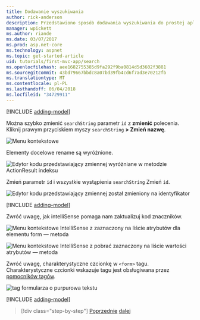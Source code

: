 ```yaml
---
title: Dodawanie wyszukiwania
author: rick-anderson
description: Przedstawiono sposób dodawania wyszukiwania do prostej aplikacji platformy ASP.NET Core MVC
manager: wpickett
ms.author: riande
ms.date: 03/07/2017
ms.prod: asp.net-core
ms.technology: aspnet
ms.topic: get-started-article
uid: tutorials/first-mvc-app/search
ms.openlocfilehash: aee1682755385d9fa292f9ba0814d5d3602f3881
ms.sourcegitcommit: 43bd79667bbdc8a07bd39fb4cd6f7ad3e70212fb
ms.translationtype: MT
ms.contentlocale: pl-PL
ms.lasthandoff: 06/04/2018
ms.locfileid: "34729911"
---
```

[!INCLUDE [adding-model](~/includes/mvc-intro/search1.md)]

Można szybko zmienić `searchString` parametr `id` z **zmienić** polecenia. Kliknij prawym przyciskiem myszy `searchString` **> Zmień nazwę**.

![Menu kontekstowe](search/_static/rename.png)

Elementy docelowe rename są wyróżnione.

![Edytor kodu przedstawiający zmiennej wyróżniane w metodzie ActionResult indeksu](search/_static/rename2.png)

Zmień parametr `id` i wszystkie wystąpienia `searchString` Zmień `id`.

![Edytor kodu przedstawiający zmiennej został zmieniony na identyfikator](search/_static/rename3.png)

[!INCLUDE [adding-model](~/includes/mvc-intro/search2.md)]

Zwróć uwagę, jak intelliSense pomaga nam zaktualizuj kod znaczników.

![Menu kontekstowe IntelliSense z zaznaczony na liście atrybutów dla elementu form — metoda](search/_static/int_m.png)

![Menu kontekstowe IntelliSense z pobrać zaznaczony na liście wartości atrybutów — metoda](search/_static/int_get.png)

Zwróć uwagę, charakterystyczne czcionkę w `<form>` tagu. Charakterystyczne czcionki wskazuje tagu jest obsługiwana przez [pomocników tagów](~/mvc/views/tag-helpers/intro.md).

![tag formularza o purpurowa tekstu](search/_static/th_font.png)

[!INCLUDE [adding-model](~/includes/mvc-intro/search3.md)]

> [!div class="step-by-step"]
> [Poprzednie](controller-methods-views.md)
> [dalej](new-field.md)  

